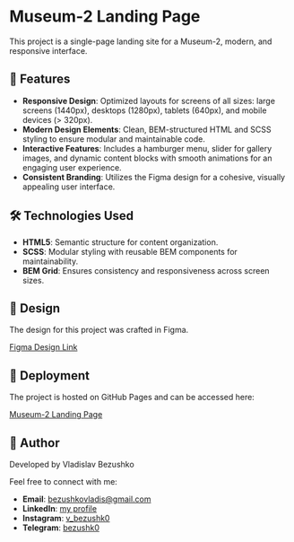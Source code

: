 # Museum-2 Landing Page  

This project is a single-page landing site for a Museum-2, modern, and responsive interface.  

## 🌟 Features  
- **Responsive Design**: Optimized layouts for screens of all sizes: large screens (1440px), desktops (1280px), tablets (640px), and mobile devices (> 320px).  
- **Modern Design Elements**: Clean, BEM-structured HTML and SCSS styling to ensure modular and maintainable code.  
- **Interactive Features**: Includes a hamburger menu, slider for gallery images, and dynamic content blocks with smooth animations for an engaging user experience.  
- **Consistent Branding**: Utilizes the Figma design for a cohesive, visually appealing user interface.  

## 🛠️ Technologies Used  
- **HTML5**: Semantic structure for content organization.  
- **SCSS**: Modular styling with reusable BEM components for maintainability.  
- **BEM Grid**: Ensures consistency and responsiveness across screen sizes.  

## 🎨 Design  
The design for this project was crafted in Figma.  

[Figma Design Link](https://www.figma.com/file/HL3XGt5ZatvJoYBhOaWY5x/museum-prototype?node-id=323%3A1957)

## 🚀 Deployment  
The project is hosted on GitHub Pages and can be accessed here:  

[Museum-2 Landing Page](https://bezushk0.github.io/Museum-2)  

## 👤 Author  
Developed by Vladislav Bezushko

Feel free to connect with me:

- **Email**: bezushkovladis@gmail.com  
- **LinkedIn**: [my profile](https://www.linkedin.com/in/vladislav-bezushko-173795232/)  
- **Instagram**: [v_bezushk0](https://www.instagram.com/v_bezushk0/)  
- **Telegram**: [bezushk0](https://t.me/Bezushk0) 
